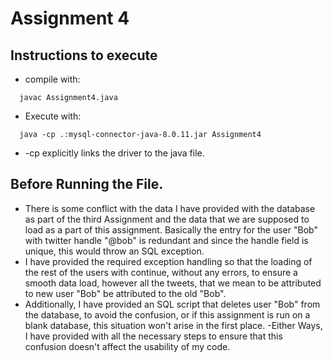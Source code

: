 # Assignment 4

## Instructions to execute
  - compile with:
  ````
    javac Assignment4.java
  ````
  - Execute with:
  ````
    java -cp .:mysql-connector-java-8.0.11.jar Assignment4
  ````
  - -cp explicitly links the driver to the java file.

## Before Running the File.

  - There is some conflict with the data I have provided with the database as part of the third Assignment and the data that we are supposed to load as a part of this assignment.
    Basically the entry for the user "Bob" with twitter handle "@bob" is redundant and since the handle field is unique, this would throw an SQL exception.
  - I have provided the required exception handling so that the loading of the rest of the users with continue, without any errors, to ensure a smooth data load, however all the tweets, that we mean to be attributed to new user "Bob" be attributed to the old "Bob".
  - Additionally, I have provided an SQL script that deletes user "Bob" from the database, to avoid the confusion, or if this assignment is run on a blank database, this situation won't arise in the first place.
  -Either Ways, I have provided with all the necessary steps to ensure that this confusion doesn't affect the usability of my code.
